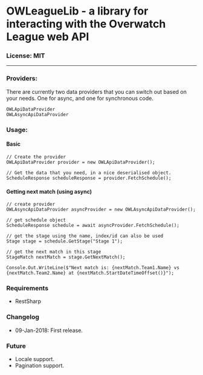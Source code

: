 # OWLeagueLib - a library for interacting with the Overwatch League web API


### License: MIT
----
### Providers:
There are currently two data providers that you can switch out based on your needs. One for async, and one for synchronous code.
```
OWLApiDataProvider
OWLAsyncApiDataProvider
```
### Usage:
#### Basic
```
// Create the provider
OWLApiDataProvider provider = new OWLApiDataProvider();

// Get the data that you need, in a nice deserialised object.
ScheduleResponse scheduleResponse = provider.FetchSchedule();
```

#### Getting next match (using async)
```
// create provider
OWLAsyncApiDataProvider asyncProvider = new OWLAsyncApiDataProvider();
            
// get schedule object
ScheduleResponse schedule = await asyncProvider.FetchSchedule();

// get the stage using the name, index/id can also be used
Stage stage = schedule.GetStage("Stage 1");
            
// get the next match in this stage
StageMatch nextMatch = stage.GetNextMatch();
            
Console.Out.WriteLine($"Next match is: {nextMatch.Team1.Name} vs {nextMatch.Team2.Name} at {nextMatch.StartDateTimeOffset()}");
```

### Requirements
* RestSharp


### Changelog
* 09-Jan-2018: First release.


### Future
* Locale support.
* Pagination support.
